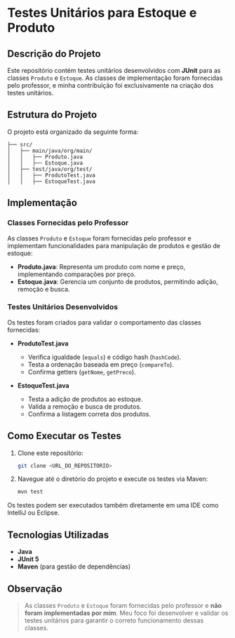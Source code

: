 # Testes Unitários para Estoque e Produto

## Descrição do Projeto

Este repositório contém testes unitários desenvolvidos com **JUnit** para as classes `Produto` e `Estoque`. As classes de implementação foram fornecidas pelo professor, e minha contribuição foi exclusivamente na criação dos testes unitários.

## Estrutura do Projeto

O projeto está organizado da seguinte forma:

```
├── src/
│   ├── main/java/org/main/
│   │   ├── Produto.java
│   │   ├── Estoque.java
│   ├── test/java/org/test/
│   │   ├── ProdutoTest.java
│   │   ├── EstoqueTest.java
```

## Implementação

### Classes Fornecidas pelo Professor

As classes `Produto` e `Estoque` foram fornecidas pelo professor e implementam funcionalidades para manipulação de produtos e gestão de estoque:

- **Produto.java**: Representa um produto com nome e preço, implementando comparações por preço.
- **Estoque.java**: Gerencia um conjunto de produtos, permitindo adição, remoção e busca.

### Testes Unitários Desenvolvidos

Os testes foram criados para validar o comportamento das classes fornecidas:

- **ProdutoTest.java**
  - Verifica igualdade (`equals`) e código hash (`hashCode`).
  - Testa a ordenação baseada em preço (`compareTo`).
  - Confirma getters (`getNome`, `getPreco`).

- **EstoqueTest.java**
  - Testa a adição de produtos ao estoque.
  - Valida a remoção e busca de produtos.
  - Confirma a listagem correta dos produtos.

## Como Executar os Testes

1. Clone este repositório:
   ```sh
   git clone <URL_DO_REPOSITORIO>
   ```
2. Navegue até o diretório do projeto e execute os testes via Maven:
   ```sh
   mvn test
   ```

Os testes podem ser executados também diretamente em uma IDE como IntelliJ ou Eclipse.

## Tecnologias Utilizadas

- **Java**
- **JUnit 5**
- **Maven** (para gestão de dependências)

## Observação

> As classes `Produto` e `Estoque` foram fornecidas pelo professor e **não foram implementadas por mim**. Meu foco foi desenvolver e validar os testes unitários para garantir o correto funcionamento dessas classes.

